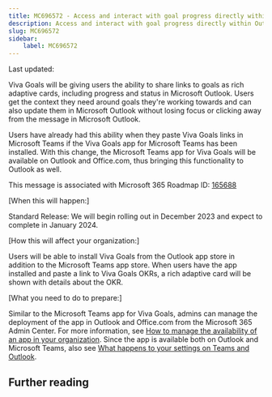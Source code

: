 ```yaml
---
title: MC696572 - Access and interact with goal progress directly within Outlook email
description: Access and interact with goal progress directly within Outlook email
slug: MC696572
sidebar:
    label: MC696572
---
```



Last updated: 

<p>Viva Goals will be giving users the ability to share links to goals as rich adaptive cards, including progress and status in Microsoft Outlook. Users get the context they need around goals they're working towards and can also update them in Microsoft Outlook without losing focus or clicking away from the message in Microsoft Outlook.</p><p>Users have already had this ability when they paste Viva Goals links in Microsoft Teams if the Viva Goals app for Microsoft Teams has been installed. With this change, the Microsoft Teams app for Viva Goals will be available on Outlook and Office.com, thus bringing this functionality to Outlook as well.</p><p>This message is associated with Microsoft 365 Roadmap ID:&nbsp;<a href="https://www.microsoft.com/microsoft-365/roadmap?filters=&amp;searchterms=165688" target="_blank">165688</a></p><p>[When this will happen:]</p>
<p>Standard Release: We will begin rolling out in December 2023 and expect to complete in January 2024.</p>

<p>[How this will affect your organization:]</p>

<p>Users will be able to install Viva Goals from the Outlook app store in addition to the Microsoft Teams app store. When users have the app installed and paste a link to Viva Goals OKRs, a rich adaptive card will be shown with details about the OKR.</p>
<p>[What you need to do to prepare:]</p>
<p>Similar to the Microsoft Teams app for Viva Goals, admins can manage the deployment of the app in Outlook and Office.com from the Microsoft 365 Admin Center. For more information, see <a href="https://learn.microsoft.com/en-us/microsoft-365/admin/manage/teams-apps-work-on-outlook-and-m365?view=o365-worldwide#how-to-manage-the-availability-of-an-app-in-your-organization" target="_blank">How to manage the availability of an app in your organization</a>. Since the app is available both on Outlook and Microsoft Teams, also see <a href="https://learn.microsoft.com/en-us/microsoft-365/admin/manage/teams-apps-work-on-outlook-and-m365?view=o365-worldwide#what-happens-to-your-settings-on-teams-and-outlook" target="_blank">What happens to your settings on Teams and Outlook</a>.</p>

## Further reading
